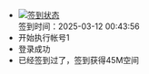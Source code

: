 - [![签到状态](https://github.com/womade/Cloud189-Actions/actions/workflows/main.yml/badge.svg?branch=main)](https://github.com/womade/Cloud189-Actions/actions/workflows/main.yml) <br> 签到时间：2025-03-12 00:43:56
- 开始执行帐号1
- 登录成功
- 已经签到过了，签到获得45M空间
